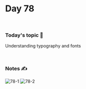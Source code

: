 # Day 78

&nbsp;

### Today's topic 🎯
Understanding typography and fonts

&nbsp;

### Notes ✍️
![78-1](https://user-images.githubusercontent.com/110282927/189673091-5a9a2c02-8cbc-4b17-81df-f4a9784d9d8d.png)
![78-2](https://user-images.githubusercontent.com/110282927/189673099-c4e0271d-126c-4184-b734-93358a43cb55.png)
